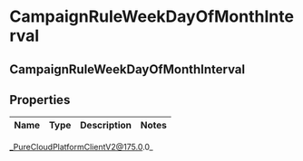 # CampaignRuleWeekDayOfMonthInterval

## CampaignRuleWeekDayOfMonthInterval

## Properties

|Name | Type | Description | Notes|
|------------ | ------------- | ------------- | -------------|



_PureCloudPlatformClientV2@175.0.0_
